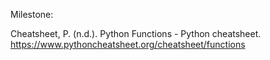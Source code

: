 Milestone:


Cheatsheet, P. (n.d.). Python Functions - Python cheatsheet. https://www.pythoncheatsheet.org/cheatsheet/functions

